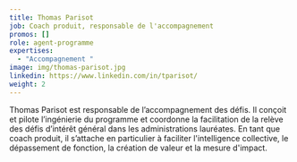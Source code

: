 ```yaml
---
title: Thomas Parisot
job: Coach produit, responsable de l'accompagnement
promos: []
role: agent-programme
expertises:
  - "Accompagnement "
image: img/thomas-parisot.jpg
linkedin: https://www.linkedin.com/in/tparisot/
weight: 2
---
```

Thomas Parisot est responsable de lʼaccompagnement des défis. Il conçoit et pilote lʼingénierie du programme et coordonne la facilitation de la relève des défis dʼintérêt général dans les administrations lauréates. En tant que coach produit, il sʼattache en particulier à faciliter l'intelligence collective, le dépassement de fonction, la création de valeur et la mesure d'impact.